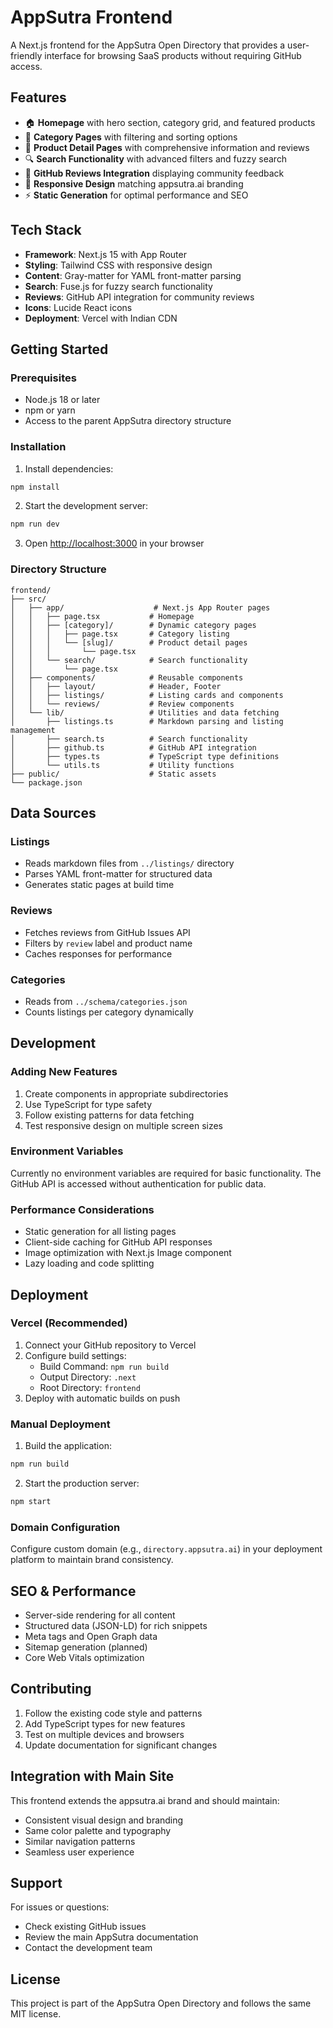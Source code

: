 # AppSutra Frontend

A Next.js frontend for the AppSutra Open Directory that provides a user-friendly interface for browsing SaaS products without requiring GitHub access.

## Features

- 🏠 **Homepage** with hero section, category grid, and featured products
- 📂 **Category Pages** with filtering and sorting options
- 📄 **Product Detail Pages** with comprehensive information and reviews
- 🔍 **Search Functionality** with advanced filters and fuzzy search
- 💬 **GitHub Reviews Integration** displaying community feedback
- 📱 **Responsive Design** matching appsutra.ai branding
- ⚡ **Static Generation** for optimal performance and SEO

## Tech Stack

- **Framework**: Next.js 15 with App Router
- **Styling**: Tailwind CSS with responsive design
- **Content**: Gray-matter for YAML front-matter parsing
- **Search**: Fuse.js for fuzzy search functionality
- **Reviews**: GitHub API integration for community reviews
- **Icons**: Lucide React icons
- **Deployment**: Vercel with Indian CDN

## Getting Started

### Prerequisites

- Node.js 18 or later
- npm or yarn
- Access to the parent AppSutra directory structure

### Installation

1. Install dependencies:
```bash
npm install
```

2. Start the development server:
```bash
npm run dev
```

3. Open [http://localhost:3000](http://localhost:3000) in your browser

### Directory Structure

```
frontend/
├── src/
│   ├── app/                    # Next.js App Router pages
│   │   ├── page.tsx           # Homepage
│   │   ├── [category]/        # Dynamic category pages
│   │   │   ├── page.tsx       # Category listing
│   │   │   └── [slug]/        # Product detail pages
│   │   │       └── page.tsx
│   │   └── search/            # Search functionality
│   │       └── page.tsx
│   ├── components/            # Reusable components
│   │   ├── layout/            # Header, Footer
│   │   ├── listings/          # Listing cards and components
│   │   └── reviews/           # Review components
│   └── lib/                   # Utilities and data fetching
│       ├── listings.ts        # Markdown parsing and listing management
│       ├── search.ts          # Search functionality
│       ├── github.ts          # GitHub API integration
│       ├── types.ts           # TypeScript type definitions
│       └── utils.ts           # Utility functions
├── public/                    # Static assets
└── package.json
```

## Data Sources

### Listings
- Reads markdown files from `../listings/` directory
- Parses YAML front-matter for structured data
- Generates static pages at build time

### Reviews
- Fetches reviews from GitHub Issues API
- Filters by `review` label and product name
- Caches responses for performance

### Categories
- Reads from `../schema/categories.json`
- Counts listings per category dynamically

## Development

### Adding New Features

1. Create components in appropriate subdirectories
2. Use TypeScript for type safety
3. Follow existing patterns for data fetching
4. Test responsive design on multiple screen sizes

### Environment Variables

Currently no environment variables are required for basic functionality. The GitHub API is accessed without authentication for public data.

### Performance Considerations

- Static generation for all listing pages
- Client-side caching for GitHub API responses
- Image optimization with Next.js Image component
- Lazy loading and code splitting

## Deployment

### Vercel (Recommended)

1. Connect your GitHub repository to Vercel
2. Configure build settings:
   - Build Command: `npm run build`
   - Output Directory: `.next`
   - Root Directory: `frontend`
3. Deploy with automatic builds on push

### Manual Deployment

1. Build the application:
```bash
npm run build
```

2. Start the production server:
```bash
npm start
```

### Domain Configuration

Configure custom domain (e.g., `directory.appsutra.ai`) in your deployment platform to maintain brand consistency.

## SEO & Performance

- Server-side rendering for all content
- Structured data (JSON-LD) for rich snippets
- Meta tags and Open Graph data
- Sitemap generation (planned)
- Core Web Vitals optimization

## Contributing

1. Follow the existing code style and patterns
2. Add TypeScript types for new features
3. Test on multiple devices and browsers
4. Update documentation for significant changes

## Integration with Main Site

This frontend extends the appsutra.ai brand and should maintain:
- Consistent visual design and branding
- Same color palette and typography
- Similar navigation patterns
- Seamless user experience

## Support

For issues or questions:
- Check existing GitHub issues
- Review the main AppSutra documentation
- Contact the development team

## License

This project is part of the AppSutra Open Directory and follows the same MIT license.